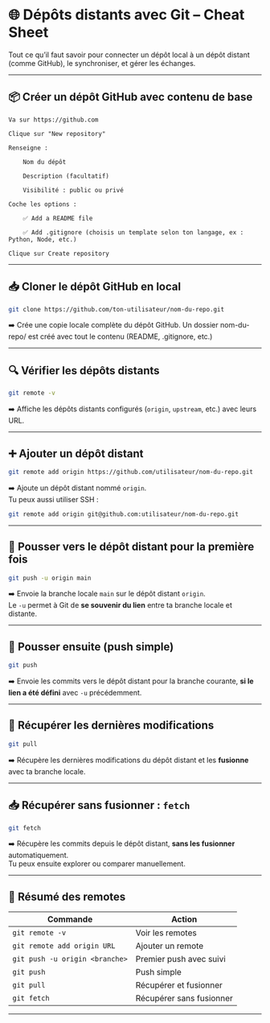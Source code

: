 
# 🌐 Dépôts distants avec Git – Cheat Sheet

Tout ce qu’il faut savoir pour connecter un dépôt local à un dépôt distant (comme GitHub), le synchroniser, et gérer les échanges.

---
## 📦 Créer un dépôt GitHub avec contenu de base

    Va sur https://github.com

    Clique sur "New repository"

    Renseigne :

        Nom du dépôt

        Description (facultatif)

        Visibilité : public ou privé

    Coche les options :

        ✅ Add a README file

        ✅ Add .gitignore (choisis un template selon ton langage, ex : Python, Node, etc.)

    Clique sur Create repository

---
## 📥 Cloner le dépôt GitHub en local

```bash
git clone https://github.com/ton-utilisateur/nom-du-repo.git
```

➡️ Crée une copie locale complète du dépôt GitHub.
Un dossier nom-du-repo/ est créé avec tout le contenu (README, .gitignore, etc.)

---
## 🔍 Vérifier les dépôts distants

```bash
git remote -v
```
➡️ Affiche les dépôts distants configurés (`origin`, `upstream`, etc.) avec leurs URL.

---

## ➕ Ajouter un dépôt distant

```bash
git remote add origin https://github.com/utilisateur/nom-du-repo.git
```
➡️ Ajoute un dépôt distant nommé `origin`.  
Tu peux aussi utiliser SSH :
```bash
git remote add origin git@github.com:utilisateur/nom-du-repo.git
```

---

## 🚀 Pousser vers le dépôt distant pour la première fois

```bash
git push -u origin main
```

➡️ Envoie la branche locale `main` sur le dépôt distant `origin`.  
Le `-u` permet à Git de **se souvenir du lien** entre ta branche locale et distante.

---

## 🔁 Pousser ensuite (push simple)

```bash
git push
```
➡️ Envoie les commits vers le dépôt distant pour la branche courante, **si le lien a été défini** avec `-u` précédemment.

---

## 🔄 Récupérer les dernières modifications

```bash
git pull
```
➡️ Récupère les dernières modifications du dépôt distant et les **fusionne** avec ta branche locale.

---

## 📥 Récupérer sans fusionner : `fetch`

```bash
git fetch
```
➡️ Récupère les commits depuis le dépôt distant, **sans les fusionner** automatiquement.  
Tu peux ensuite explorer ou comparer manuellement.

---

## 🧠 Résumé des remotes

| Commande                           | Action                                |
|-----------------------------------|---------------------------------------|
| `git remote -v`                   | Voir les remotes                      |
| `git remote add origin URL`       | Ajouter un remote                     |
| `git push -u origin <branche>`    | Premier push avec suivi               |
| `git push`                        | Push simple                           |
| `git pull`                        | Récupérer et fusionner                |
| `git fetch`                       | Récupérer sans fusionner              |

---
